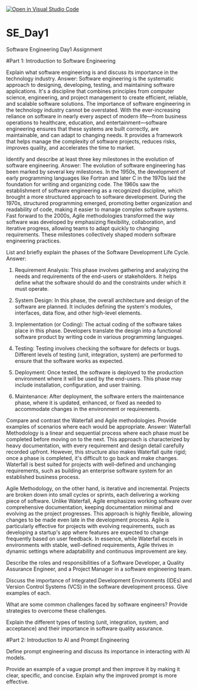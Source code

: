 [![Open in Visual Studio Code](https://classroom.github.com/assets/open-in-vscode-2e0aaae1b6195c2367325f4f02e2d04e9abb55f0b24a779b69b11b9e10269abc.svg)](https://classroom.github.com/online_ide?assignment_repo_id=15546210&assignment_repo_type=AssignmentRepo)
# SE_Day1
Software Engineering Day1 Assignment

#Part 1: Introduction to Software Engineering

Explain what software engineering is and discuss its importance in the technology industry.
Answer:
Software engineering is the systematic approach to designing, developing, testing, and maintaining software applications. It's a discipline that combines principles from computer science, engineering, and project management to create efficient, reliable, and scalable software solutions. 
The importance of software engineering in the technology industry cannot be overstated. With the ever-increasing reliance on software in nearly every aspect of modern life—from business operations to healthcare, education, and entertainment—software engineering ensures that these systems are built correctly, are maintainable, and can adapt to changing needs. It provides a framework that helps manage the complexity of software projects, reduces risks, improves quality, and accelerates the time to market.

Identify and describe at least three key milestones in the evolution of software engineering.
Answer:
The evolution of software engineering has been marked by several key milestones. In the 1950s, the development of early programming languages like Fortran and later C in the 1970s laid the foundation for writing and organizing code. The 1960s saw the establishment of software engineering as a recognized discipline, which brought a more structured approach to software development. During the 1970s, structured programming emerged, promoting better organization and readability of code, making it easier to manage complex software systems. Fast forward to the 2000s, Agile methodologies transformed the way software was developed by emphasizing flexibility, collaboration, and iterative progress, allowing teams to adapt quickly to changing requirements. These milestones collectively shaped modern software engineering practices.

List and briefly explain the phases of the Software Development Life Cycle.
Answer:
1. Requirement Analysis:
   This phase involves gathering and analyzing the needs and requirements of the end-users or stakeholders. It helps define what the software should do and the constraints under which it must operate.

2. System Design:
   In this phase, the overall architecture and design of the software are planned. It includes defining the system's modules, interfaces, data flow, and other high-level elements.

3. Implementation (or Coding):
   The actual coding of the software takes place in this phase. Developers translate the design into a functional software product by writing code in various programming languages.

4. Testing:
   Testing involves checking the software for defects or bugs. Different levels of testing (unit, integration, system) are performed to ensure that the software works as expected.

5. Deployment:
   Once tested, the software is deployed to the production environment where it will be used by the end-users. This phase may include installation, configuration, and user training.

6. Maintenance:
   After deployment, the software enters the maintenance phase, where it is updated, enhanced, or fixed as needed to accommodate changes in the environment or requirements.

Compare and contrast the Waterfall and Agile methodologies. Provide examples of scenarios where each would be appropriate.
Answer:
Waterfall Methodology is a linear and sequential process where each phase must be completed before moving on to the next. This approach is characterized by heavy documentation, with every requirement and design detail carefully recorded upfront. However, this structure also makes Waterfall quite rigid; once a phase is completed, it's difficult to go back and make changes. Waterfall is best suited for projects with well-defined and unchanging requirements, such as building an enterprise software system for an established business process.

Agile Methodology, on the other hand, is iterative and incremental. Projects are broken down into small cycles or sprints, each delivering a working piece of software. Unlike Waterfall, Agile emphasizes working software over comprehensive documentation, keeping documentation minimal and evolving as the project progresses. This approach is highly flexible, allowing changes to be made even late in the development process. Agile is particularly effective for projects with evolving requirements, such as developing a startup's app where features are expected to change frequently based on user feedback.
In essence, while Waterfall excels in environments with stable, well-defined requirements, Agile thrives in dynamic settings where adaptability and continuous improvement are key.

Describe the roles and responsibilities of a Software Developer, a Quality Assurance Engineer, and a Project Manager in a software engineering team.


Discuss the importance of Integrated Development Environments (IDEs) and Version Control Systems (VCS) in the software development process. Give examples of each.


What are some common challenges faced by software engineers? Provide strategies to overcome these challenges.


Explain the different types of testing (unit, integration, system, and acceptance) and their importance in software quality assurance.


#Part 2: Introduction to AI and Prompt Engineering


Define prompt engineering and discuss its importance in interacting with AI models.


Provide an example of a vague prompt and then improve it by making it clear, specific, and concise. Explain why the improved prompt is more effective.

